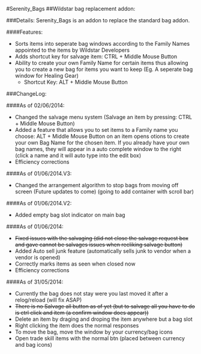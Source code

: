 #Serenity_Bags
##Wildstar bag replacement addon:

###Details:
Serenity_Bags is an addon to replace the standard bag addon.

####Features:
* Sorts items into seperate bag windows according to the Family Names appointed to the items by Wildstar Developers
* Adds shortcut key for salvage item: CTRL + Middle Mouse Button
* Ability to create your own Family Name for certain items thus allowing you to create a new bag for items you want to keep (Eg. A seperate bag window for Healing Gear)
  * Shortcut Key: ALT + Middle Mouse Button

###ChangeLog:

####As of 02/06/2014:
* Changed the salvage menu system (Salvage an item by pressing: CTRL + Middle Mouse Button)
* Added a feature that allows you to set items to a Family name you choose: ALT + Middle Mouse Button on an item opens otions to create your own Bag Name for the chosen item. If you already have your own bag names, they will appear in a auto complete window to the right (click a name and it will auto type into the edit box)
* Efficiency corrections

####As of 01/06/2014.V3:
* Changed the arrangement algorithm to stop bags from moving off screen (Future updates to come) (going to add container with scroll bar)

####As of 01/06/2014.V2:
* Added empty bag slot indicator on main bag

####As of 01/06/2014:
* ~~Fixed issues with the salvaging (did not close the salvage request box and gave cannot be salvages issues when recliking salvage button)~~ 
* Added Auto sell junk feature (automatically sells junk to vendor when a vendor is opened)
* Correctly marks items as seen when closed now
* Efficiency corrections

####As of 31/05/2014:
* Currently the bag does not stay were you last moved it after a relog/reload (will fix ASAP)
* ~~There is no Salvage all button as of yet (but to salvage all you have to do is ctrl click and item (a confirm window does appear))~~
* Delete an item by draging and droping the item anywhere but a bag slot
* Right clicking the item does the normal responses
* To move the bag, move the window by your currency/bag icons
* Open trade skill items with the normal btn (placed between currency and bag icons)


